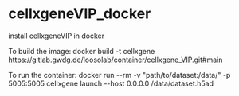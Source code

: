 # cellxgeneVIP_docker
install cellxgeneVIP in docker

To build the image:
docker build -t cellxgene https://gitlab.gwdg.de/loosolab/container/cellxgene_VIP.git#main

To run the container:
docker run --rm -v "path/to/dataset:/data/" -p 5005:5005 cellxgene launch --host 0.0.0.0 /data/dataset.h5ad
